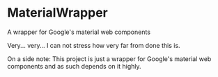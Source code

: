 # MaterialWrapper
A wrapper for Google's material web components

Very... very... I can not stress how very far from done this is.

On a side note:  This project is just a wrapper for Google's material web components and as such depends on it highly.
